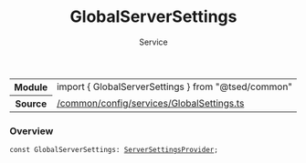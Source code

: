 
<header class="symbol-info-header"><h1 id="globalserversettings">GlobalServerSettings</h1><label class="symbol-info-type-label service">Service</label></header>
<!-- summary -->
<section class="symbol-info"><table class="is-full-width"><tbody><tr><th>Module</th><td><div class="lang-typescript"><span class="token keyword">import</span> { GlobalServerSettings }&nbsp;<span class="token keyword">from</span>&nbsp;<span class="token string">"@tsed/common"</span></div></td></tr><tr><th>Source</th><td><a href="https://github.com/Romakita/ts-express-decorators/blob/v4.15.0/src//common/config/services/GlobalSettings.ts#L0-L0">/common/config/services/GlobalSettings.ts</a></td></tr></tbody></table></section>
<!-- overview -->


### Overview


<pre><code class="typescript-lang "><span class="token keyword">const</span> GlobalServerSettings<span class="token punctuation">:</span> <a href="#api/common/config/serversettingsprovider"><span class="token">ServerSettingsProvider</span></a><span class="token punctuation">;</span></code></pre>


<!-- Parameters -->

<!-- Description -->

<!-- Members -->

